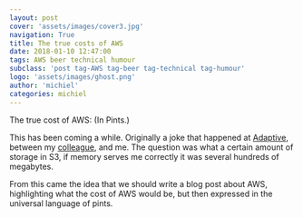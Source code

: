 ```yaml
---
layout: post
cover: 'assets/images/cover3.jpg'
navigation: True
title: The true costs of AWS
date: 2018-01-10 12:47:00
tags: AWS beer technical humour
subclass: 'post tag-AWS tag-beer tag-technical tag-humour'
logo: 'assets/images/ghost.png'
author: 'michiel'
categories: michiel 
---
```


The true cost of AWS: 
(In Pints.)

This has been coming a while. Originally a joke that happened at [Adaptive](http://www.adaptive.co.uk), between my [colleague](https://xan-manning.co.uk), and me. The question was what a certain amount of storage in S3, if memory serves me correctly it was several hundreds of megabytes.

From this came the idea that we should write a blog post about AWS, highlighting what the cost of AWS would be, but then expressed in the universal language of pints.

